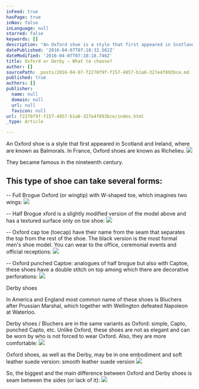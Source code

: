 ```yaml
---
inFeed: true
hasPage: true
inNav: false
inLanguage: null
starred: false
keywords: []
description: "An Oxford shoe is a style that first appeared in Scotland and Ireland, where are known as Balmorals. In France, Oxford shoes are known as Richelieu.\_"
datePublished: '2016-04-07T07:18:32.562Z'
dateModified: '2016-04-07T07:18:18.746Z'
title: Oxford or Derby – What to choose?
author: []
sourcePath: _posts/2016-04-07-f2278f9f-f157-4857-b1a6-327e4f893bce.md
published: true
authors: []
publisher:
  name: null
  domain: null
  url: null
  favicon: null
url: f2278f9f-f157-4857-b1a6-327e4f893bce/index.html
_type: Article

---
```

An Oxford shoe is a style that first appeared in Scotland and Ireland, where are known as Balmorals. In France, Oxford shoes are known as Richelieu. ![](https://s3-us-west-2.amazonaws.com/the-grid-img/p/491a77622aa0fb6acdafd50659ec2e9d55ec9078.jpg)

They became famous in the nineteenth century. 

## This type of shoe can take several forms: 

-- Full Brogue Oxford (or wingtip) with W-shaped toe, which imagines two wings:
![](https://s3-us-west-2.amazonaws.com/the-grid-img/p/534ca2fc3ea0a94200bebc50e8cba64c63f1441a.jpg)

-- Half Brogue xford is a slightly modified version of the model above and has a textured surface only on toe shoe:
![](https://s3-us-west-2.amazonaws.com/the-grid-img/p/2af7d5ae036c12fd1af27634d73eb1d1ec723418.jpg)

-- Oxford cap toe (toecap) have their name from the seam that separates the top from the rest of the shoe. The black version is the most formal men's shoe model. You can wear to the office, ceremonial events and official receptions: ![](https://s3-us-west-2.amazonaws.com/the-grid-img/p/9c6285e44c0b7cb44e6beda131394c3da6f99155.jpg)

-- Oxford punched Captoe: analogues of half brogue but also with Captoe, these shoes have a double stitch on top among which there are decorative perforations:
![](https://s3-us-west-2.amazonaws.com/the-grid-img/p/face71222b524c7ba4f5c25719799fd4004bc777.jpg)

Derby shoes 

In America and England most common name of these shoes is Bluchers after Prussian Marshal, which together with Wellington defeated Napoleon at Waterloo. 

Derby shoes / Bluchers are in the same variants as Oxford: simple, Capto, punched Capto, etc. Unlike Oxford, these shoes are not as elegant and can be worn by who is not forced to wear Oxford. Also, they are more comfortable: ![](https://s3-us-west-2.amazonaws.com/the-grid-img/p/980e06f61133b3ce03d211f713a0598b01736f36.jpg)

Oxford shoes, as well as the Derby, may be in one embodiment and soft leather suede version:
smooth leather suede version ![](https://s3-us-west-2.amazonaws.com/the-grid-img/p/9422e704da61e7971b58ec67f6088a365c0fd72d.png)

So, the biggest and the main difference between Oxford and Derby shoes is seam between the sides (or lack of it):
![](https://s3-us-west-2.amazonaws.com/the-grid-img/p/a0b174ff16d3229c8e96117c94c27922bada0d42.jpg)
